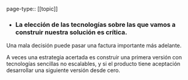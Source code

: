page-type:: [[topic]]
- ### La elección de las tecnologías sobre las que vamos a construir nuestra solución es crítica.

Una mala decisión puede pasar una factura importante más adelante.

A veces una estrategia acertada es construir una primera versión con tecnologías sencillas no escalables, y si el producto tiene aceptación desarrollar una siguiente versión desde cero.



